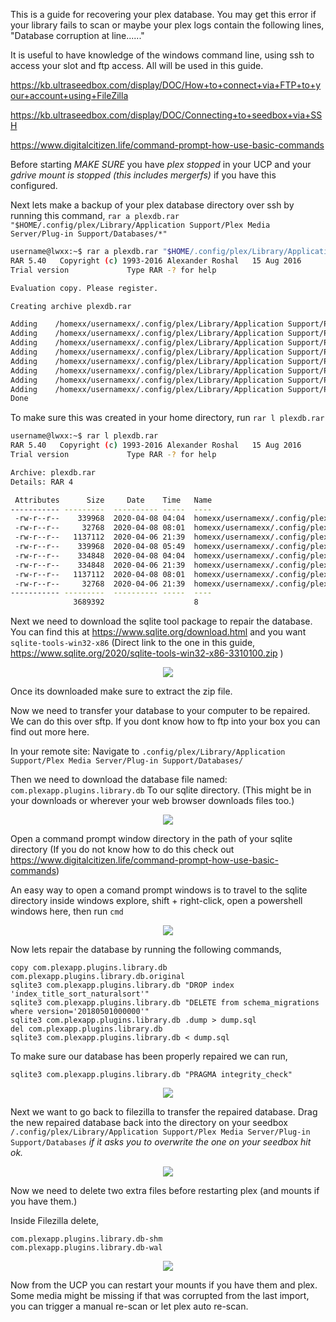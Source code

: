 This is a guide for recovering your plex database. You may get this error if your library fails to scan or maybe your plex logs contain the following lines, "Database corruption at line......"

It is useful to have knowledge of the windows command line, using ssh to access your slot and ftp access. All will be used in this guide.

https://kb.ultraseedbox.com/display/DOC/How+to+connect+via+FTP+to+your+account+using+FileZilla

https://kb.ultraseedbox.com/display/DOC/Connecting+to+seedbox+via+SSH

https://www.digitalcitizen.life/command-prompt-how-use-basic-commands

Before starting *MAKE SURE* you have *plex stopped* in your UCP and your *gdrive mount is stopped (this includes mergerfs)* if you have this configured. 

Next lets make a backup of your plex database directory over ssh by running this command, ``rar a plexdb.rar "$HOME/.config/plex/Library/Application Support/Plex Media Server/Plug-in Support/Databases/*"``
```bash
username@lwxx:~$ rar a plexdb.rar "$HOME/.config/plex/Library/Application Support/Plex Media Server/Plug-in Support/Databases/*"
RAR 5.40   Copyright (c) 1993-2016 Alexander Roshal   15 Aug 2016
Trial version             Type RAR -? for help

Evaluation copy. Please register.

Creating archive plexdb.rar

Adding    /homexx/usernamexx/.config/plex/Library/Application Support/Plex Media Server/Plug-in Support/Databases/com.plexapp.plugins.library.db-2020-04-08  OK 
Adding    /homexx/usernamexx/.config/plex/Library/Application Support/Plex Media Server/Plug-in Support/Databases/com.plexapp.plugins.library.db-shm  OK 
Adding    /homexx/usernamexx/.config/plex/Library/Application Support/Plex Media Server/Plug-in Support/Databases/com.plexapp.plugins.library.blobs.db-wal  OK 
Adding    /homexx/usernamexx/.config/plex/Library/Application Support/Plex Media Server/Plug-in Support/Databases/com.plexapp.plugins.library.db  OK 
Adding    /homexx/usernamexx/.config/plex/Library/Application Support/Plex Media Server/Plug-in Support/Databases/com.plexapp.plugins.library.blobs.db-2020-04-08  OK 
Adding    /homexx/usernamexx/.config/plex/Library/Application Support/Plex Media Server/Plug-in Support/Databases/com.plexapp.plugins.library.blobs.db  OK 
Adding    /homexx/usernamexx/.config/plex/Library/Application Support/Plex Media Server/Plug-in Support/Databases/com.plexapp.plugins.library.db-wal  OK 
Adding    /homexx/usernamexx/.config/plex/Library/Application Support/Plex Media Server/Plug-in Support/Databases/com.plexapp.plugins.library.blobs.db-shm  OK 
Done
```

To make sure this was created in your home directory, run ``rar l plexdb.rar``
```bash
username@lwxx:~$ rar l plexdb.rar
RAR 5.40   Copyright (c) 1993-2016 Alexander Roshal   15 Aug 2016
Trial version             Type RAR -? for help

Archive: plexdb.rar
Details: RAR 4

 Attributes      Size     Date    Time   Name
----------- ---------  ---------- -----  ----
 -rw-r--r--    339968  2020-04-08 04:04  homexx/usernamexx/.config/plex/Library/Application Support/Plex Media Server/Plug-in Support/Databases/com.plexapp.plugins.library.db-2020-04-08
 -rw-r--r--     32768  2020-04-08 08:01  homexx/usernamexx/.config/plex/Library/Application Support/Plex Media Server/Plug-in Support/Databases/com.plexapp.plugins.library.db-shm
 -rw-r--r--   1137112  2020-04-06 21:39  homexx/usernamexx/.config/plex/Library/Application Support/Plex Media Server/Plug-in Support/Databases/com.plexapp.plugins.library.blobs.db-wal
 -rw-r--r--    339968  2020-04-08 05:49  homexx/usernamexx/.config/plex/Library/Application Support/Plex Media Server/Plug-in Support/Databases/com.plexapp.plugins.library.db
 -rw-r--r--    334848  2020-04-08 04:04  homexx/usernamexx/.config/plex/Library/Application Support/Plex Media Server/Plug-in Support/Databases/com.plexapp.plugins.library.blobs.db-2020-04-08
 -rw-r--r--    334848  2020-04-06 21:39  homexx/usernamexx/.config/plex/Library/Application Support/Plex Media Server/Plug-in Support/Databases/com.plexapp.plugins.library.blobs.db
 -rw-r--r--   1137112  2020-04-08 08:01  homexx/usernamexx/.config/plex/Library/Application Support/Plex Media Server/Plug-in Support/Databases/com.plexapp.plugins.library.db-wal
 -rw-r--r--     32768  2020-04-06 21:39  homexx/usernamexx/.config/plex/Library/Application Support/Plex Media Server/Plug-in Support/Databases/com.plexapp.plugins.library.blobs.db-shm
----------- ---------  ---------- -----  ----
              3689392                    8
```

Next we need to download the sqlite tool package to repair the database. You can find this at https://www.sqlite.org/download.html and you want `sqlite-tools-win32-x86` (Direct link to the one in this guide, https://www.sqlite.org/2020/sqlite-tools-win32-x86-3310100.zip )

<p align="center">
<img src="https://i.imgur.com/krJ1id8.png">
</p>

Once its downloaded make sure to extract the zip file.

Now we need to transfer your database to your computer to be repaired. We can do this over sftp. If you dont know how to ftp into your box you can find out more here.

In your remote site: Navigate to ``.config/plex/Library/Application Support/Plex Media Server/Plug-in Support/Databases/``

Then we need to download the database file named: ``com.plexapp.plugins.library.db`` To our sqlite directory. (This might be in your downloads or wherever your web browser downloads files too.)

<p align="center">
<img src="https://i.imgur.com/1cvJEbj.png">
</p>

Open a command prompt window directory in the path of your sqlite directory (If you do not know how to do this check out https://www.digitalcitizen.life/command-prompt-how-use-basic-commands)

An easy way to open a comand prompt windows is to travel to the sqlite directory inside windows explore, shift + right-click, open a powershell windows here, then run `cmd`

<p align="center">
<img src="https://i.imgur.com/sJcLuoX.png">
</p>

Now lets repair the database by running the following commands,
```batch
copy com.plexapp.plugins.library.db com.plexapp.plugins.library.db.original
sqlite3 com.plexapp.plugins.library.db "DROP index 'index_title_sort_naturalsort'"
sqlite3 com.plexapp.plugins.library.db "DELETE from schema_migrations where version='20180501000000'"
sqlite3 com.plexapp.plugins.library.db .dump > dump.sql
del com.plexapp.plugins.library.db
sqlite3 com.plexapp.plugins.library.db < dump.sql
```

To make sure our database has been properly repaired we can run,
```batch
sqlite3 com.plexapp.plugins.library.db "PRAGMA integrity_check"
```
<p align="center">
<img src="https://i.imgur.com/0ssdzyL.png">
</p>

Next we want to go back to filezilla to transfer the repaired database. 
Drag the new repaired database back into the directory on your seedbox `/.config/plex/Library/Application Support/Plex Media Server/Plug-in Support/Databases`
*if it asks you to overwrite the one on your seedbox hit ok.*

<p align="center">
<img src="https://i.imgur.com/prKYLue.png">
</p>

Now we need to delete two extra files before restarting plex (and mounts if you have them.)

Inside Filezilla delete, 
```
com.plexapp.plugins.library.db-shm
com.plexapp.plugins.library.db-wal
```

<p align="center">
<img src="https://i.imgur.com/IVyxFBg.png">
</p>

Now from the UCP you can restart your mounts if you have them and plex. Some media might be missing if that was corrupted from the last import, you can trigger a manual re-scan or let plex auto re-scan. 
